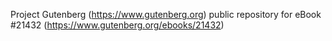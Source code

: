 Project Gutenberg (https://www.gutenberg.org) public repository for eBook #21432 (https://www.gutenberg.org/ebooks/21432)
